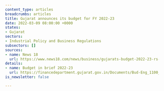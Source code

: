 ```yaml
---
content_type: articles
breadcrumbs: articles
title: Gujarat announces its budget for FY 2022-23
date: 2022-03-09 08:00:00 +0000
states:
- Gujarat
sectors:
- Industrial Policy and Business Regulations
subsectors: []
sources:
- name: News 18
  url: https://www.news18.com/news/business/gujarats-budget-2022-23-rs-34884-crore-allocated-for-education-4831922.html
details:
- name: Budget in brief 2022-23
  url: https://financedepartment.gujarat.gov.in/Documents/Bud-Eng_1100_2022-3-3_212.pdf
is_newsletter: false

---
```

